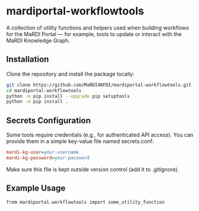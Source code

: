 # mardiportal-workflowtools
A collection of utility functions and helpers used when building workflows for the MaRDI Portal — for example, tools to update or interact with the MaRDI Knowledge Graph.


## Installation

Clone the repository and install the package locally:

```bash
git clone https://github.com/MaRDI4NFDI/mardiportal-workflowtools.git
cd mardiportal-workflowtools
python -m pip install --upgrade pip setuptools
python -m pip install .
```

## Secrets Configuration
Some tools require credentials (e.g., for authenticated API access). You can provide them in a simple key-value file named secrets.conf:
```ini
mardi-kg-user=your-username
mardi-kg-password=your-password
```
Make sure this file is kept outside version control (add it to .gitignore).

## Example Usage
```pyhon
from mardiportal.workflowtools import some_utility_function
```
